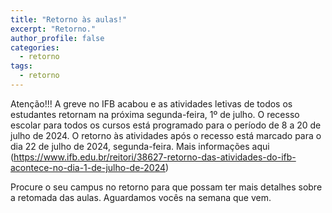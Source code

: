 ```yaml
---
title: "Retorno às aulas!"
excerpt: "Retorno."
author_profile: false
categories:
  - retorno
tags:
  - retorno
---
```

Atenção!!! A greve no IFB acabou e as atividades letivas de todos os estudantes retornam na próxima segunda-feira, 1º de julho. O recesso escolar para todos os cursos está programado para o período de 8 a 20 de julho de 2024. O retorno às atividades após o recesso está marcado para o dia 22 de julho de 2024, segunda-feira. Mais informações aqui (https://www.ifb.edu.br/reitori/38627-retorno-das-atividades-do-ifb-acontece-no-dia-1-de-julho-de-2024)

Procure o seu campus no retorno para que possam ter mais detalhes sobre a retomada das aulas. Aguardamos vocês na semana que vem.
